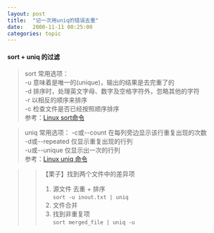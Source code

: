 ```yaml
---
layout: post
title:  "记一次用uniq的错误去重"
date:   2000-11-11 00:25:00
categories: topic
---
```


#### sort + uniq 的过滤     


>sort 常用选项：  
>-u 意味着是唯一的(unique)，输出的结果是去完重了的  
>-d 排序时，处理英文字母、数字及空格字符外，忽略其他的字符  
>-r 以相反的顺序来排序  
>-c 检查文件是否已经按照顺序排序  
参考：[Linux sort命令]  

>uniq 常用选项： 
>-c或--count 在每列旁边显示该行重复出现的次数  
>-d或--repeated 仅显示重复出现的行列  
>-u或--unique 仅显示出一次的行列  
参考：[Linux uniq 命令]  

>>【栗子】找到两个文件中的差异项  
>>1. 源文件 去重 + 排序  
>>`sort -u inout.txt | uniq`  
>>2. 文件合并   
>>3. 找到非重复项  
>>`sort merged_file | uniq -u`  




[Linux sort命令]:https://www.runoob.com/linux/linux-comm-sort.html
[Linux uniq 命令]:https://www.runoob.com/linux/linux-comm-uniq.html